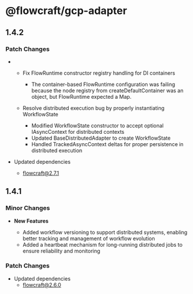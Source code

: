 # @flowcraft/gcp-adapter

## 1.4.2

### Patch Changes

- - Fix FlowRuntime constructor registry handling for DI containers

    - The container-based FlowRuntime configuration was failing because the node registry from createDefaultContainer was an object, but FlowRuntime expected a Map.

  - Resolve distributed execution bug by properly instantiating WorkflowState

    - Modified WorkflowState constructor to accept optional IAsyncContext for distributed contexts
    - Updated BaseDistributedAdapter to create WorkflowState
    - Handled TrackedAsyncContext deltas for proper persistence in distributed execution

- Updated dependencies
  - flowcraft@2.7.1

## 1.4.1

### Minor Changes

- **New Features**

  - Added workflow versioning to support distributed systems, enabling better tracking and management of workflow evolution
  - Added a heartbeat mechanism for long-running distributed jobs to ensure reliability and monitoring

### Patch Changes

- Updated dependencies
  - flowcraft@2.6.0
